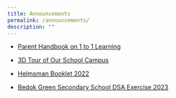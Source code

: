 ```yaml
---
title: Announcements
permalink: /announcements/
description: ""
---
```

* [Parent Handbook on 1 to 1 Learning](/files/1-to-1-Learning.pdf)

* [3D Tour of Our School Campus](https://captur3d.io/view/bedok-green-secondary-school/360-bedok-north-ave-3-singapore-469722)

* [Helmsman Booklet 2022](/files/Helmsman-Booklet-2022-dated-29-June-.pdf)

* [Bedok Green Secondary School DSA Exercise 2023](https://go.gov.sg/bgssdsa2023)